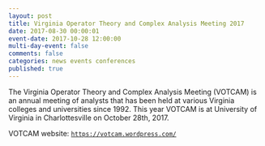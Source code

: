 ```yaml
---
layout: post
title: Virginia Operator Theory and Complex Analysis Meeting 2017
date: 2017-08-30 00:00:01
event-date: 2017-10-28 12:00:00
multi-day-event: false
comments: false
categories: news events conferences
published: true
---
```


The Virginia Operator Theory and Complex Analysis Meeting (VOTCAM) is an annual meeting of analysts that has been held at various Virginia colleges and universities since 1992. This year VOTCAM is at University of Virginia in Charlottesville on October 28th, 2017.

VOTCAM website: [`https://votcam.wordpress.com/`](https://votcam.wordpress.com/)
